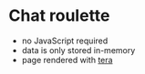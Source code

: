 # Chat roulette

- no JavaScript required
- data is only stored in-memory
- page rendered with [tera](https://crates.io/crates/tera)
